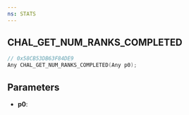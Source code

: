 ```yaml
---
ns: STATS
---
```

## CHAL_GET_NUM_RANKS_COMPLETED

```c
// 0x58CB53DB63F84DE9
Any CHAL_GET_NUM_RANKS_COMPLETED(Any p0);
```

## Parameters
* **p0**:
